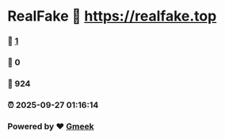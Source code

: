 # RealFake :link: https://realfake.top 
### :page_facing_up: [1](https://realfake.top/tag.html) 
### :speech_balloon: 0 
### :hibiscus: 924 
### :alarm_clock: 2025-09-27 01:16:14 
### Powered by :heart: [Gmeek](https://github.com/Meekdai/Gmeek)

